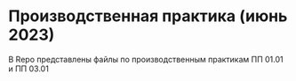 # Производственная практика (июнь 2023)
В Repo представлены файлы по производственным практикам ПП 01.01 и ПП 03.01
